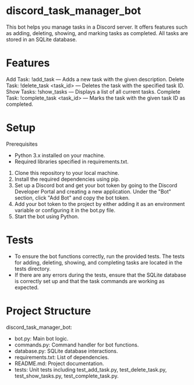 # discord_task_manager_bot
This bot helps you manage tasks in a Discord server. It offers features such as adding, deleting, showing, and marking tasks as completed. All tasks are stored in an SQLite database.

# Features
Add Task: !add_task <description> — Adds a new task with the given description.
Delete Task: !delete_task <task_id> — Deletes the task with the specified task ID.
Show Tasks: !show_tasks — Displays a list of all current tasks.
Complete Task: !complete_task <task_id> — Marks the task with the given task ID as completed.

# Setup
Prerequisites
- Python 3.x installed on your machine.
- Required libraries specified in requirements.txt.
1. Clone this repository to your local machine.
2. Install the required dependencies using pip.
3. Set up a Discord bot and get your bot token by going to the Discord Developer Portal and creating a new application. Under the "Bot" section, click "Add Bot" and copy the bot token.
4. Add your bot token to the project by either adding it as an environment variable or configuring it in the bot.py file.
5. Start the bot using Python.

# Tests
- To ensure the bot functions correctly, run the provided tests. The tests for adding, deleting, showing, and completing tasks are located in the tests directory.
- If there are any errors during the tests, ensure that the SQLite database is correctly set up and that the task commands are working as expected.

# Project Structure
discord_task_manager_bot:
- bot.py: Main bot logic.
- commands.py: Command handler for bot functions.
- database.py: SQLite database interactions.
- requirements.txt: List of dependencies.
- README.md: Project documentation.
- tests: Unit tests including test_add_task.py, test_delete_task.py, test_show_tasks.py, test_complete_task.py.


